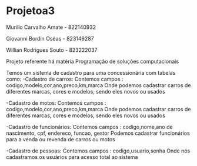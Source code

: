 # Projetoa3

Murillo Carvalho Amate - 822140932

Giovanni Bordin Oséas - 823149287

Willian Rodrigues Souto - 823222037

Projeto referente há matéria Programação de soluções computacionais 

Temos um sistema de cadastro para uma concessionária com tabelas como:
-Cadastro de carros: Contemos campos : codigo,modelo,cor,ano,preco,km,marca
Onde podemos cadastrar carros de diferentes marcas, cores e modelos, sendo eles novos ou usados 

-Cadastro de motos: Contemos campos : codigo,modelo,cor,ano,preco,km,marca
Onde podemos cadastrar carros de diferentes marcas, cores e modelos, sendo eles novos ou usados

-Cadastro de funcionários: Contemos campos : codigo,nome,ano de nascimento, cpf, endereco, funcao, gestor 
Podemos cadastrar funcionários para a venda ou revenda de carros ou motos 

-Cadastro de pessoas: Contemos campos : codigo,usuario,senha
Onde nós cadastramos os usuários para acesso total ao sistema 




